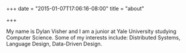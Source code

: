 +++
date = "2015-01-07T17:06:16-08:00"
title = "about"

+++

My name is Dylan Visher and I am a junior at Yale University studying Computer
Science. Some of my interests include: Distributed Systems, Language Design,
Data-Driven Design.

